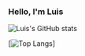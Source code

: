 ### Hello, I'm Luis

![Luis's GitHub stats](https://github-readme-stats.vercel.app/api?username=luislopez-dev&show_icons=true&theme=merko)

[![Top Langs](https://github-readme-stats.vercel.app/api/top-langs/?username=luislopez-dev&langs_count=8)]


<!--
- 🔭 I’m currently working on ...
- 🌱 I’m currently learning ...
- 👯 I’m looking to collaborate on ...
- 🤔 I’m looking for help with ...
- 💬 Ask me about ...
- 📫 How to reach me: ...
- 😄 Pronouns: ...
- ⚡ Fun fact: ...
-->
